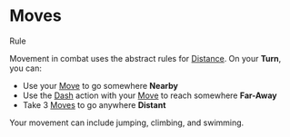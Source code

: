 # Moves

Rule

</header>

Movement in combat uses the abstract rules for [Distance](pages/rules/distance.md). On your **Turn**, you can:

 * Use your [Move](pages/combat/moves.md) to go somewhere **Nearby**
 * Use the [Dash](pages/combat/actions.md?id=dash) action with your [Move](pages/combat/moves.md) to reach somewhere **Far-Away**
 * Take 3 [Moves](pages/combat/moves.md) to go anywhere **Distant**

Your movement can include jumping, climbing, and swimming.

<header>
